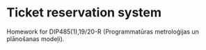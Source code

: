 Ticket reservation system
===

Homework for DIP485(1),19/20-R (Programmatūras metroloģijas un plānošanas modeļi).